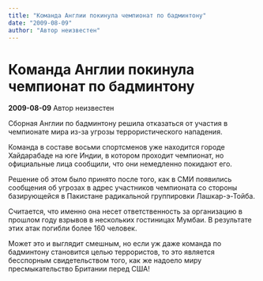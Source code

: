 ```yaml
---
title: "Команда Англии покинула чемпионат по бадминтону"
date: "2009-08-09"
author: "Автор неизвестен"
---
```


# Команда Англии покинула чемпионат по бадминтону

**2009-08-09** Автор неизвестен

Сборная Англии по бадминтону решила отказаться от участия в чемпионате мира из-за угрозы террористического нападения.

Команда в составе восьми спортсменов уже находится городе Хайдарабаде на юге Индии, в котором проходит чемпионат, но официальные лица сообщили, что они немедленно покидают его.

Решение об этом было принято после того, как в СМИ появились сообщения об угрозах в адрес участников чемпионата со стороны базирующейся в Пакистане радикальной группировки Лашкар-э-Тойба.

Считается, что именно она несет ответственность за организацию в прошлом году взрывов в нескольких гостиницах Мумбаи. В результате этих атак погибли более 160 человек.

Может это и выглядит смешным, но если уж даже команда по бадминтону становится целью террористов, то это является бесспорным свидетельством того, как же надоело миру пресмыкательство Британии перед США!